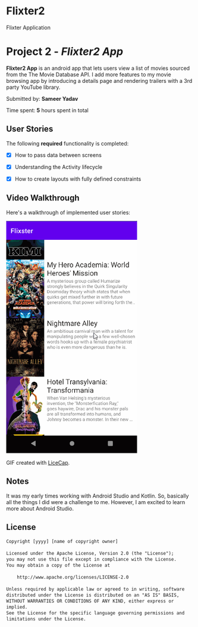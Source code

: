 # Flixter2
Flixter Application

# Project 2 - *Flixter2 App*

**Flixter2 App** is an android app that lets users view a list of movies sourced from the The Movie Database API. I add more features to my movie browsing app by introducing a details page and rendering trailers with a 3rd party YouTube library.

Submitted by: **Sameer Yadav**

Time spent: **5** hours spent in total

## User Stories

The following **required** functionality is completed:

* [X] How to pass data between screens
* [X] Understanding the Activity lifecycle
* [X] How to create layouts with fully defined constraints


## Video Walkthrough

Here's a walkthrough of implemented user stories:

<img src='walkthroughflix2.gif' title='walkthroughflix2' width='' alt='walkthrough' />

GIF created with [LiceCap](http://www.cockos.com/licecap/).

## Notes
It was my early times working with Android Studio and Kotlin. So, basically all the things I did were a challenge to me. However, I am excited to learn more about Android Studio.

## License

    Copyright [yyyy] [name of copyright owner]

    Licensed under the Apache License, Version 2.0 (the "License");
    you may not use this file except in compliance with the License.
    You may obtain a copy of the License at

        http://www.apache.org/licenses/LICENSE-2.0

    Unless required by applicable law or agreed to in writing, software
    distributed under the License is distributed on an "AS IS" BASIS,
    WITHOUT WARRANTIES OR CONDITIONS OF ANY KIND, either express or implied.
    See the License for the specific language governing permissions and
    limitations under the License.
